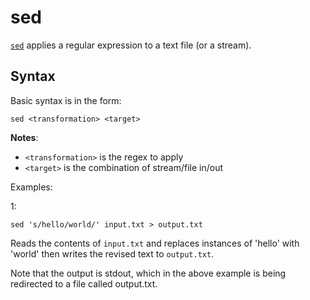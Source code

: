sed
===

[`sed`][link01] applies a regular expression to a text file (or a stream).

Syntax
------

Basic syntax is in the form:

```
sed <transformation> <target>
```

**Notes**:
- `<transformation>` is the regex to apply
- `<target>` is the combination of stream/file in/out

Examples:

1:

```
sed 's/hello/world/' input.txt > output.txt
```

Reads the contents of `input.txt` and replaces instances of 'hello' with 'world' then writes the revised text to `output.txt`.

Note that the output is stdout, which in the above example is being redirected to a file called output.txt.




[link01]: https://www.gnu.org/software/sed/manual/sed.html
